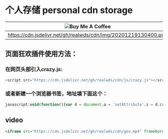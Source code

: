 # 个人存储 personal cdn storage

| ![Buy Me A Coffee](https://cdn.jsdelivr.net/gh/realwds/cdn/img/20201219130400.png) | ![PayPal To Me](https://cdn.jsdelivr.net/gh/realwds/cdn/img/20201219130401.svg) |
| ------------ | ------------ |
|  https://cdn.jsdelivr.net/gh/realwds/cdn/img/20201219130400.png | https://cdn.jsdelivr.net/gh/realwds/cdn/img/20201219130401.svg |


## 页面狂欢插件使用方法：

### 在网页头部引入crazy.js:

``` js
<script src="https://cdn.jsdelivr.net/gh/realwds/cdn/js/crazy.js"></script> 
```

### 或者新建一个浏览器书签，地址填下面这个：

``` js 
javascript:void(function(){var d = document,a = 'setAttribute',s = d.createElement('script');s[a]('type','text/javascript');s[a]('src','https://cdn.jsdelivr.net/gh/realwds/cdn/js/crazy.js');d.head.appendChild(s);})(); 
```

## video

``` html
<iframe src="https://cdn.jsdelivr.net/gh/realwds/cdn/geu.mp4" frameborder="0" allowfullscreen></iframe>
```
